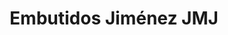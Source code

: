 ---
title: "Embutidos Jiménez JMJ"
url: /el-barco-de-avila/embutidos-jimenez-jmj/
shop: Metzgerei
---